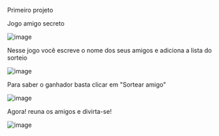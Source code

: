 Primeiro projeto

Jogo amigo secreto

![image](https://github.com/user-attachments/assets/c329cca6-7547-4218-b36e-a52032adfd6d)

Nesse jogo você escreve o nome dos seus amigos e adiciona a lista do sorteio

![image](https://github.com/user-attachments/assets/374aa7c9-0047-4c9e-b272-42b825ddb36a)

Para saber o ganhador basta clicar em "Sortear amigo"

![image](https://github.com/user-attachments/assets/d11bb549-6190-4df4-b55d-7b650e0dbf78)

Agora! reuna os amigos e divirta-se!

![image](https://github.com/user-attachments/assets/343d3833-338b-4549-a502-de9c06ae55d0)



